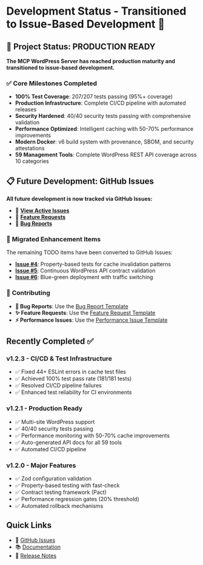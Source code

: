 # Development Status - Transitioned to Issue-Based Development 🎯

## 🚀 Project Status: **PRODUCTION READY**

**The MCP WordPress Server has reached production maturity and transitioned to issue-based development.**

### ✅ **Core Milestones Completed**

- **100% Test Coverage**: 207/207 tests passing (95%+ coverage)
- **Production Infrastructure**: Complete CI/CD pipeline with automated releases
- **Security Hardened**: 40/40 security tests passing with comprehensive validation
- **Performance Optimized**: Intelligent caching with 50-70% performance improvements
- **Modern Docker**: v6 build system with provenance, SBOM, and security attestations
- **59 Management Tools**: Complete WordPress REST API coverage across 10 categories

## 📋 **Future Development: GitHub Issues**

**All future development is now tracked via GitHub Issues:**

- 🔗 **[View Active Issues](https://github.com/docdyhr/mcp-wordpress/issues)**
- 🔗 **[Feature Requests](https://github.com/docdyhr/mcp-wordpress/issues?q=is%3Aissue+is%3Aopen+label%3Aenhancement)**
- 🔗 **[Bug Reports](https://github.com/docdyhr/mcp-wordpress/issues?q=is%3Aissue+is%3Aopen+label%3Abug)**

### 🎯 **Migrated Enhancement Items**

The remaining TODO items have been converted to GitHub Issues:

- **[Issue #4](https://github.com/docdyhr/mcp-wordpress/issues/4)**: Property-based tests for cache invalidation patterns
- **[Issue #5](https://github.com/docdyhr/mcp-wordpress/issues/5)**: Continuous WordPress API contract validation  
- **[Issue #6](https://github.com/docdyhr/mcp-wordpress/issues/6)**: Blue-green deployment with traffic switching

### 📝 **Contributing**

- **🐛 Bug Reports**: Use the [Bug Report Template](https://github.com/docdyhr/mcp-wordpress/issues/new?template=bug_report.md)
- **✨ Feature Requests**: Use the [Feature Request Template](https://github.com/docdyhr/mcp-wordpress/issues/new?template=feature_request.md)
- **⚡ Performance Issues**: Use the [Performance Issue Template](https://github.com/docdyhr/mcp-wordpress/issues/new?template=performance_issue.md)

## Recently Completed ✅

### v1.2.3 - CI/CD & Test Infrastructure

- ✅ Fixed 44+ ESLint errors in cache test files
- ✅ Achieved 100% test pass rate (181/181 tests)
- ✅ Resolved CI/CD pipeline failures
- ✅ Enhanced test reliability for CI environments

### v1.2.1 - Production Ready

- ✅ Multi-site WordPress support
- ✅ 40/40 security tests passing
- ✅ Performance monitoring with 50-70% cache improvements
- ✅ Auto-generated API docs for all 59 tools
- ✅ Automated CI/CD pipeline

### v1.2.0 - Major Features

- ✅ Zod configuration validation
- ✅ Property-based testing with fast-check
- ✅ Contract testing framework (Pact)
- ✅ Performance regression gates (20% threshold)
- ✅ Automated rollback mechanisms

## Quick Links

- 📝 [GitHub Issues](https://github.com/docdyhr/mcp-wordpress/issues)
- 📚 [Documentation](./README.md)
- 🚀 [Release Notes](./CHANGELOG.md)
